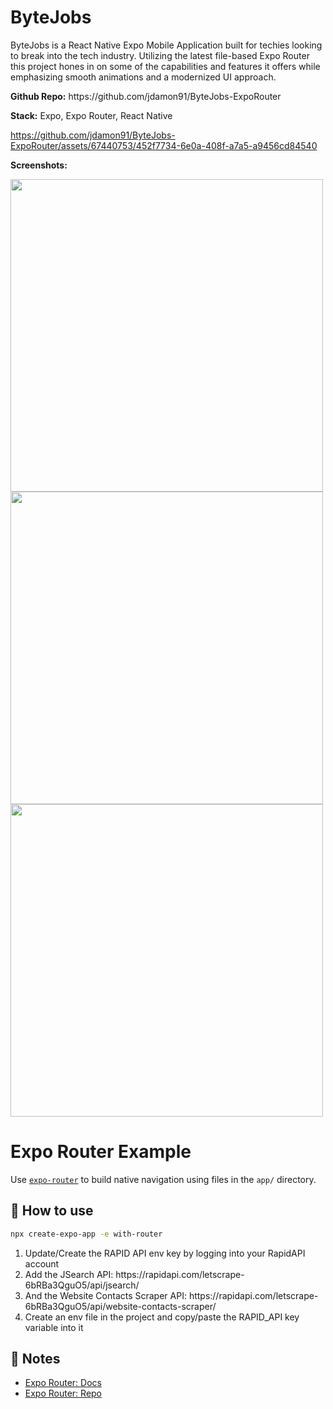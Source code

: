 # ByteJobs
<p>ByteJobs is a React Native Expo Mobile Application built for techies looking to break into the tech industry. Utilizing the latest file-based Expo Router this project hones in on some of the capabilities and features it offers while emphasizing smooth animations and a modernized UI approach.</p>

<p><b>Github Repo:</b> https://github.com/jdamon91/ByteJobs-ExpoRouter
<p><b>Stack:</b> Expo, Expo Router, React Native</p>


https://github.com/jdamon91/ByteJobs-ExpoRouter/assets/67440753/452f7734-6e0a-408f-a7a5-a9456cd84540


<b>Screenshots:</b>
<p>
  <img src="https://github.com/jdamon91/jdamon91/assets/67440753/8fd0c60e-ff63-4c3a-ab94-f70e7aece91c" height="500"/>
<img src="https://github.com/jdamon91/jdamon91/assets/67440753/6478e8b1-93fb-4123-a8f1-134ad72ecc1e" height="500"/>
 <img src="https://github.com/jdamon91/jdamon91/assets/67440753/e108fcfc-45bc-4908-93cc-21f86f290635" height="500"/>
</p>

# Expo Router Example

Use [`expo-router`](https://expo.github.io/router) to build native navigation using files in the `app/` directory.

## 🚀 How to use

```sh
npx create-expo-app -e with-router
```

<p>
  <ol>
    <li>Update/Create the RAPID API env key by logging into your RapidAPI account</li>
     <li>Add the JSearch API: https://rapidapi.com/letscrape-6bRBa3QguO5/api/jsearch/</li>
     <li>And the Website Contacts Scraper API: https://rapidapi.com/letscrape-6bRBa3QguO5/api/website-contacts-scraper/</li>
     <li> Create an env file in the project and copy/paste the RAPID_API key variable into it</li>
  </ol>
</p>

## 📝 Notes

- [Expo Router: Docs](https://expo.github.io/router)
- [Expo Router: Repo](https://github.com/expo/router)
